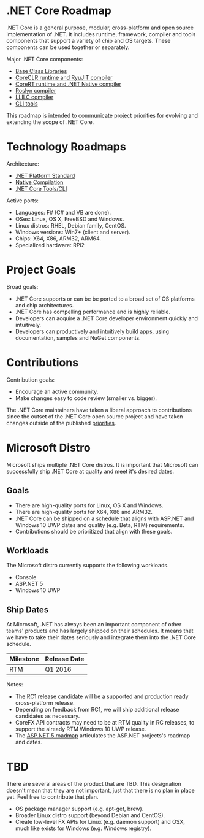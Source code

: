 .NET Core Roadmap
=================

.NET Core is a general purpose, modular, cross-platform and open source implementation of .NET. It includes runtime, framework, compiler and tools components that support a variety of chip and OS targets. These components can be used together or separately.

Major .NET Core components:

- [Base Class Libraries](https://github.com/dotnet/corefx)
- [CoreCLR runtime and RyuJIT compiler](https://github.com/dotnet/coreclr)
- [CoreRT runtime and .NET Native compiler](https://github.com/dotnet/corert)
- [Roslyn compiler](https://github.com/dotnet/roslyn)
- [LLILC compiler](https://github.com/dotnet/llilc)
- [CLI tools](https://github.com/dotnet/cli)

This roadmap is intended to communicate project priorities for evolving and extending the scope of .NET Core.

Technology Roadmaps
===================

Architecture:

- [.NET Platform Standard](https://github.com/dotnet/corefx/blob/master/Documentation/project-docs/standard-platform.md)
- [Native Compilation](https://github.com/dotnet/corert/blob/master/Documentation/intro-to-corert.md)
- [.NET Core Tools/CLI](https://github.com/dotnet/cli/blob/master/Documentation/intro-to-cli.md)

Active ports:

- Languages: F# (C# and VB are done).
- OSes: Linux, OS X, FreeBSD and Windows.
- Linux distros: RHEL, Debian family, CentOS.
- Windows versions: Win7+ (client and server).
- Chips: X64, X86, ARM32, ARM64.
- Specialized hardware: RPi2

Project Goals
=============

Broad goals:

- .NET Core supports or can be be ported to a broad set of OS platforms and chip architectures.
- .NET Core has compelling performance and is highly reliable.
- Developers can acquire a .NET Core developer environment quickly and intuitively.
- Developers can productively and intuitively build apps, using documentation, samples and NuGet components.

Contributions
=============

Contribution goals: 

- Encourage an active community.
- Make changes easy to code review (smaller vs. bigger). 

The .NET Core maintainers have taken a liberal approach to contributions since the outset of the .NET Core open source project and have taken changes outside of the published [priorities](https://github.com/dotnet/coreclr/blob/master/Documentation/project-docs/project-priorities.md). 

Microsoft Distro
================

Microsoft ships multiple .NET Core distros. It is important that Microsoft can successfully ship .NET Core at quality and meet it's desired dates.

Goals
-----

- There are high-quality ports for Linux, OS X and Windows.
- There are high-quality ports for X64, X86 and ARM32.
- .NET Core can be shipped on a schedule that aligns with ASP.NET and Windows 10 UWP dates and quality (e.g. Beta, RTM) requirements.
- Contributions should be prioritized that align with these goals.

Workloads
---------

The Microsoft distro currently supports the following workloads.

- Console
- ASP.NET 5
- Windows 10 UWP

Ship Dates
----------

At Microsoft, .NET has always been an important component of other teams' products and has largely shipped on their schedules. It means that we have to take their dates seriously and integrate them into the .NET Core schedule.

|Milestone|Release Date|
|---------|------------|
|RTM      |     Q1 2016|

Notes:

- The RC1 release candidate will be a supported and production ready cross-platform release. 
- Depending on feedback from RC1, we will ship additional release candidates as necessary.
- CoreFX API contracts may need to be at RTM quality in RC releases, to support the already RTM Windows 10 UWP release.
- The [ASP.NET 5 roadmap](https://github.com/aspnet/Home/wiki/Roadmap) articulates the ASP.NET projects's roadmap and dates.

TBD
===

There are several areas of the product that are TBD. This designation doesn't mean that they are not important, just that there is no plan in place yet. Feel free to contribute that plan.

- OS package manager support (e.g. apt-get, brew).
- Broader Linux distro support (beyond Debian and CentOS).
- Create low-level FX APIs for Linux (e.g. daemon support) and OSX, much like exists for Windows (e.g. Windows registry).
